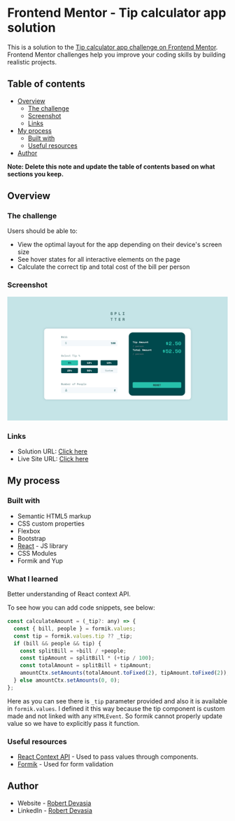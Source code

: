 # Frontend Mentor - Tip calculator app solution

This is a solution to the [Tip calculator app challenge on Frontend Mentor](https://www.frontendmentor.io/challenges/tip-calculator-app-ugJNGbJUX). Frontend Mentor challenges help you improve your coding skills by building realistic projects.

## Table of contents

- [Overview](#overview)
  - [The challenge](#the-challenge)
  - [Screenshot](#screenshot)
  - [Links](#links)
- [My process](#my-process)
  - [Built with](#built-with)
  - [Useful resources](#useful-resources)
- [Author](#author)

**Note: Delete this note and update the table of contents based on what sections you keep.**

## Overview

### The challenge

Users should be able to:

- View the optimal layout for the app depending on their device's screen size
- See hover states for all interactive elements on the page
- Calculate the correct tip and total cost of the bill per person

### Screenshot

![](./screenshot.png)

### Links

- Solution URL: [Click here](https://github.com/DOCSPLOIT/splitter/)
- Live Site URL: [Click here](https://docsploit.github.io/splitter/)

## My process

### Built with

- Semantic HTML5 markup
- CSS custom properties
- Flexbox
- Bootstrap
- [React](https://reactjs.org/) - JS library
- CSS Modules
- Formik and Yup

### What I learned

Better understanding of React context API.

To see how you can add code snippets, see below:

```js
const calculateAmount = (_tip?: any) => {
  const { bill, people } = formik.values;
  const tip = formik.values.tip ?? _tip;
  if (bill && people && tip) {
    const splitBill = +bill / +people;
    const tipAmount = splitBill * (+tip / 100);
    const totalAmount = splitBill + tipAmount;
    amountCtx.setAmounts(totalAmount.toFixed(2), tipAmount.toFixed(2));
  } else amountCtx.setAmounts(0, 0);
};
```

Here as you can see there is `_tip` parameter provided and also it is available in `formik.values`. I defined it this way because the tip component is custom made and not linked with any `HTMLEvent`. So formik cannot properly update value so we have to explicitly pass it function.

### Useful resources

- [React Context API](https://reactjs.org/docs/context.html) - Used to pass values through components.
- [Formik](https://formik.org/docs/overview) - Used for form validation

## Author

- Website - [Robert Devasia](https://docsploit.github.io)
- LinkedIn - [Robert Devasia](https://www.linkedin.com/in/robertdevasia/)
